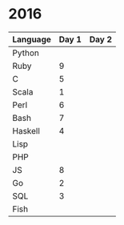 # 2016

| Language | Day 1 | Day 2 |
|---|---|---|
|Python| | |
|Ruby| 9 | |
|C| 5 | |
|Scala| 1 | |
|Perl| 6 | |
|Bash| 7 | |
|Haskell| 4 | |
|Lisp| | |
|PHP| | |
|JS| 8 | |
|Go| 2 | |
|SQL| 3 | |
|Fish| | |
